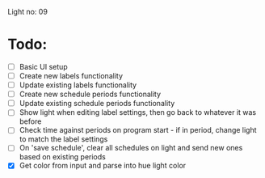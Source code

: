 Light no: 09

# Todo:
- [ ] Basic UI setup
- [ ] Create new labels functionality
- [ ] Update existing labels functionality
- [ ] Create new schedule periods functionality
- [ ] Update existing schedule periods functionality
- [ ] Show light when editing label settings, then go back to whatever it was before
- [ ] Check time against periods on program start - if in period, change light to match the label settings
- [ ] On 'save schedule', clear all schedules on light and send new ones based on existing periods
- [x] Get color from input and parse into hue light color
